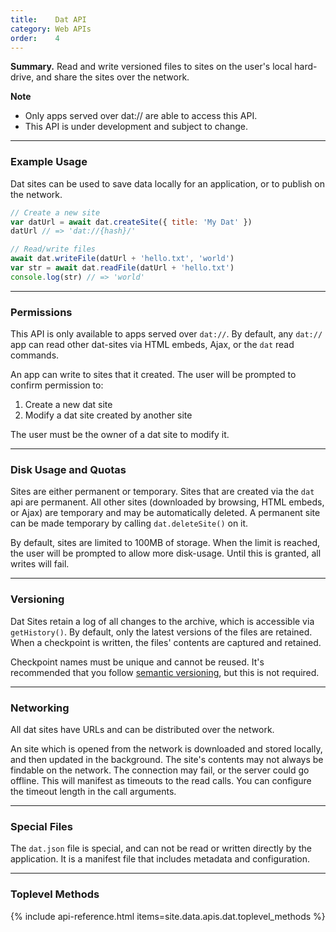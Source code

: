 ```yaml
---
title:    Dat API
category: Web APIs
order:    4
---
```


<div class="card">
  <p><strong>Summary.</strong> Read and write versioned files to sites on the user's local hard-drive, and share the sites over the network.</p>
</div>


**Note**

- Only apps served over dat:// are able to access this API.
- <i class="fa fa-flask"></i> This API is under development and subject to change.

<hr class="nomargin">

### Example Usage

Dat sites can be used to save data locally for an application, or to publish on the network.

```javascript
// Create a new site
var datUrl = await dat.createSite({ title: 'My Dat' })
datUrl // => 'dat://{hash}/'

// Read/write files
await dat.writeFile(datUrl + 'hello.txt', 'world')
var str = await dat.readFile(datUrl + 'hello.txt')
console.log(str) // => 'world'
```

<hr class="nomargin">

### Permissions 

This API is only available to apps served over `dat://`.
By default, any `dat://` app can read other dat-sites via HTML embeds, Ajax, or the `dat` read commands.

An app can write to sites that it created.
The user will be prompted to confirm permission to:

 1. Create a new dat site
 2. Modify a dat site created by another site

The user must be the owner of a dat site to modify it.

<hr class="nomargin">

### Disk Usage and Quotas

Sites are either permanent or temporary.
Sites that are created via the `dat` api are permanent.
All other sites (downloaded by browsing, HTML embeds, or Ajax) are temporary and may be automatically deleted.
A permanent site can be made temporary by calling `dat.deleteSite()` on it.

By default, sites are limited to 100MB of storage.
When the limit is reached, the user will be prompted to allow more disk-usage.
Until this is granted, all writes will fail.

<hr class="nomargin">

### Versioning

Dat Sites retain a log of all changes to the archive, which is accessible via `getHistory()`.
By default, only the latest versions of the files are retained.
When a checkpoint is written, the files' contents are captured and retained.

Checkpoint names must be unique and cannot be reused.
It's recommended that you follow [semantic versioning](http://semver.org/), but this is not required.

<hr class="nomargin">

### Networking

All dat sites have URLs and can be distributed over the network.

An site which is opened from the network is downloaded and stored locally, and then updated in the background.
The site's contents may not always be findable on the network.
The connection may fail, or the server could go offline.
This will manifest as timeouts to the read calls.
You can configure the timeout length in the call arguments.

<hr class="nomargin">

### Special Files

The `dat.json` file is special, and can not be read or written directly by the application.
It is a manifest file that includes metadata and configuration.

<hr class="nomargin">

### Toplevel Methods

{% include api-reference.html items=site.data.apis.dat.toplevel_methods %}